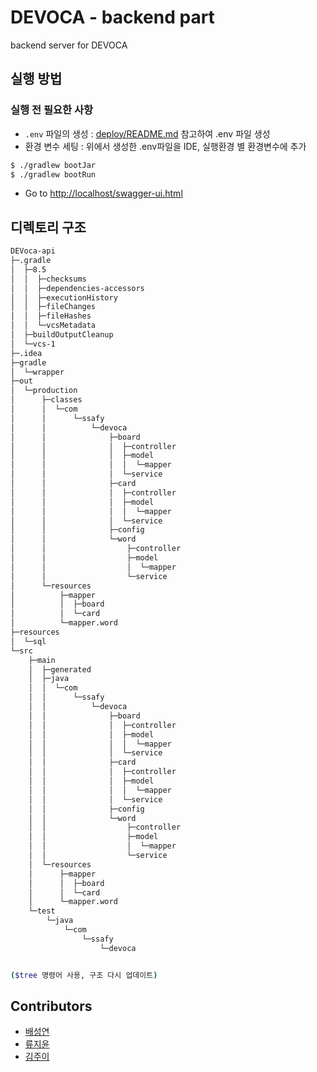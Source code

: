 # DEVOCA - backend part

backend server for DEVOCA

## 실행 방법

### 실행 전 필요한 사항

- `.env` 파일의 생성 : [deploy/README.md](../deploy/README.md) 참고하여 .env 파일 생성
- 환경 변수 세팅 : 위에서 생성한 .env파일을 IDE, 실행환경 별 환경변수에 추가

```bash
$ ./gradlew bootJar
$ ./gradlew bootRun
```

- Go to <http://localhost/swagger-ui.html>

## 디렉토리 구조

```bash
DEVoca-api
├─.gradle
│  ├─8.5
│  │  ├─checksums
│  │  ├─dependencies-accessors
│  │  ├─executionHistory
│  │  ├─fileChanges
│  │  ├─fileHashes
│  │  └─vcsMetadata
│  ├─buildOutputCleanup
│  └─vcs-1
├─.idea
├─gradle
│  └─wrapper
├─out
│  └─production
│      ├─classes
│      │  └─com
│      │      └─ssafy
│      │          └─devoca
│      │              ├─board
│      │              │  ├─controller
│      │              │  ├─model
│      │              │  │  └─mapper
│      │              │  └─service
│      │              ├─card
│      │              │  ├─controller
│      │              │  ├─model
│      │              │  │  └─mapper
│      │              │  └─service
│      │              ├─config
│      │              └─word
│      │                  ├─controller
│      │                  ├─model
│      │                  │  └─mapper
│      │                  └─service
│      └─resources
│          ├─mapper
│          │  ├─board
│          │  └─card
│          └─mapper.word
├─resources
│  └─sql
└─src
    ├─main
    │  ├─generated
    │  ├─java
    │  │  └─com
    │  │      └─ssafy
    │  │          └─devoca
    │  │              ├─board
    │  │              │  ├─controller
    │  │              │  ├─model
    │  │              │  │  └─mapper
    │  │              │  └─service
    │  │              ├─card
    │  │              │  ├─controller
    │  │              │  ├─model
    │  │              │  │  └─mapper
    │  │              │  └─service
    │  │              ├─config
    │  │              └─word
    │  │                  ├─controller
    │  │                  ├─model
    │  │                  │  └─mapper
    │  │                  └─service
    │  └─resources
    │      ├─mapper
    │      │  ├─board
    │      │  └─card
    │      └─mapper.word
    └─test
        └─java
            └─com
                └─ssafy
                    └─devoca


($tree 명령어 사용, 구조 다시 업데이트)
```

## Contributors

- [배성연](https://github.com/bae2019)
- [류지윤](https://github.com/Ryujy)
- [김주이](https://github.com/jjuyii49)
